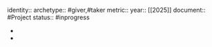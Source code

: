 identity:: 
archetype:: #giver,#taker
metric:: 
year:: [[2025]]
document:: #Project
status:: #inprogress

-
-